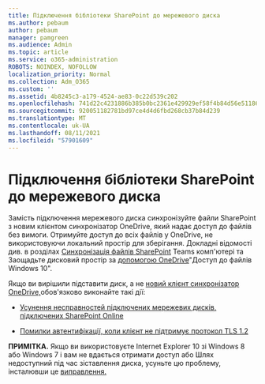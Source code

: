 ```yaml
---
title: Підключення бібліотеки SharePoint до мережевого диска
ms.author: pebaum
author: pebaum
manager: pamgreen
ms.audience: Admin
ms.topic: article
ms.service: o365-administration
ROBOTS: NOINDEX, NOFOLLOW
localization_priority: Normal
ms.collection: Adm_O365
ms.custom: ''
ms.assetid: 4b8245c3-a179-4524-ae83-0c22d539c202
ms.openlocfilehash: 741d22c4231886b385b0bc2361e429929ef58f4b84d56e51186f129fc5d07921
ms.sourcegitcommit: 920051182781bd97ce4d4d6fbd268cb37b84d239
ms.translationtype: MT
ms.contentlocale: uk-UA
ms.lasthandoff: 08/11/2021
ms.locfileid: "57901609"
---
```

# <a name="map-a-sharepoint-library-to-a-network-drive"></a>Підключення бібліотеки SharePoint до мережевого диска

Замість підключення мережевого диска синхронізуйте файли SharePoint з новим клієнтом синхронізатор OneDrive, який надає доступ до файлів без вимоги. Отримуйте доступ до всіх файлів у OneDrive, не використовуючи локальний простір для зберігання. Докладні відомості див. в розділах [Синхронізація файлів SharePoint](https://support.microsoft.com/office/sync-sharepoint-and-teams-files-with-your-computer-6de9ede8-5b6e-4503-80b2-6190f3354a88) Teams комп'ютері та Заощадьте дисковий простір за [допомогою OneDrive](https://support.microsoft.com/office/save-disk-space-with-onedrive-files-on-demand-for-windows-10-0e6860d3-d9f3-4971-b321-7092438fb38e)"Доступ до файлів Windows 10".

Якщо ви вирішили підставити диск, а не [новий клієнт синхронізатор OneDrive,](https://support.microsoft.com/office/sync-sharepoint-and-teams-files-with-your-computer-6de9ede8-5b6e-4503-80b2-6190f3354a88)обов'язково виконайте такі дії:

- [Усунення несправностей підключених мережевих дисків, підключених SharePoint Online](https://docs.microsoft.com/sharepoint/support/administration/troubleshoot-mapped-network-drives)

- [Помилки автентифікації, коли клієнт не підтримує протокол TLS 1.2](https://docs.microsoft.com/sharepoint/troubleshoot/administration/authentication-errors-tls12-support#network-drive-mapped-to-a-sharepoint-library)  

**ПРИМІТКА.** Якщо ви використовуєте Internet Explorer 10 зі Windows 8 або Windows 7 і вам  не вдається  отримати доступ або Шлях недоступний під час зіставлення диска, усуньте цю проблему, інсталювши це [виправлення.](https://support.microsoft.com/topic/error-when-you-open-a-sharepoint-document-library-in-windows-explorer-or-map-a-network-drive-to-the-library-after-you-install-internet-explorer-10-96e640ba-059f-9b09-bb91-2a0319ee8b1d)